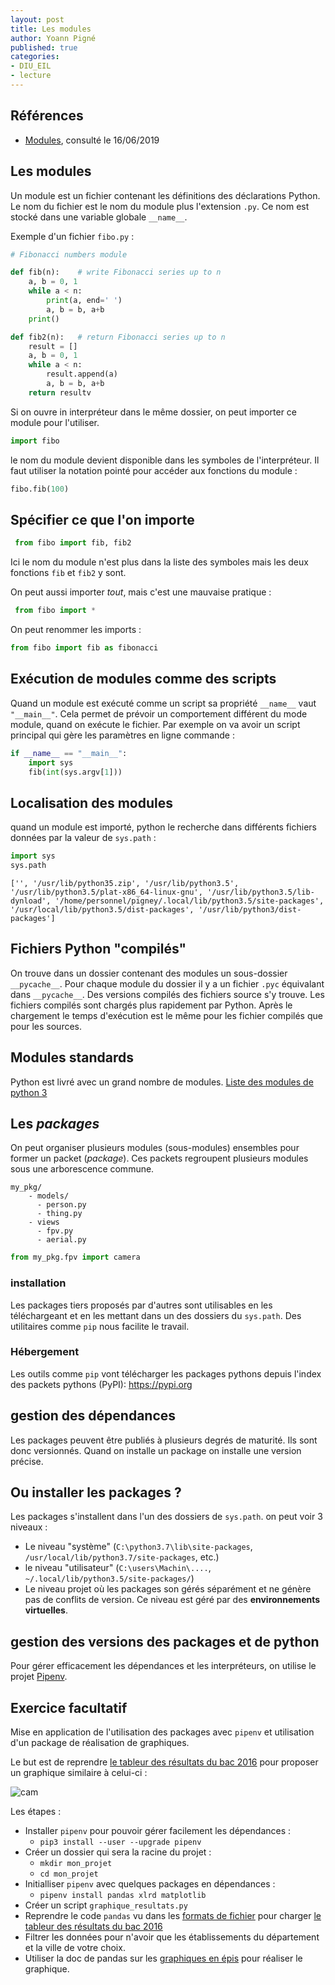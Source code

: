 ```yaml
---
layout: post
title: Les modules
author: Yoann Pigné
published: true
categories:  
- DIU_EIL
- lecture
---
```



## Références

- [Modules](https://docs.python.org/3/tutorial/modules.html), consulté le 16/06/2019

## Les modules

Un module est un fichier contenant les définitions des déclarations Python. Le nom du fichier est le nom du module plus l'extension `.py`. Ce nom est stocké dans une variable globale `__name__`.

Exemple d'un  fichier `fibo.py` :

```python
# Fibonacci numbers module

def fib(n):    # write Fibonacci series up to n
    a, b = 0, 1
    while a < n:
        print(a, end=' ')
        a, b = b, a+b
    print()

def fib2(n):   # return Fibonacci series up to n
    result = []
    a, b = 0, 1
    while a < n:
        result.append(a)
        a, b = b, a+b
    return resultv
```

Si on ouvre in interpréteur dans le même dossier, on peut importer ce module pour l'utiliser.

```python
import fibo
```

le nom du module devient disponible dans les symboles de l'interpréteur. Il faut utiliser la notation pointé pour accéder aux fonctions du module :

```python
fibo.fib(100)
```

## Spécifier ce que l'on importe 

```python
 from fibo import fib, fib2
```

Ici le nom du module n'est plus dans la liste des symboles mais les deux fonctions `fib` et `fib2` y sont.

On peut aussi importer *tout*, mais c'est une mauvaise pratique :

```python
 from fibo import *
```

On peut renommer les imports :

```python 
from fibo import fib as fibonacci
```

## Exécution de modules comme des scripts

Quand un module est exécuté comme un script sa propriété `__name__` vaut `"__main__"`. Cela permet de prévoir un comportement différent du mode module, quand on exécute le fichier. Par exemple on va avoir un script principal qui gère les paramètres en ligne commande : 

```python 
if __name__ == "__main__":
    import sys
    fib(int(sys.argv[1]))
```


## Localisation des modules

quand un module est importé, python le recherche dans différents fichiers données par la valeur de `sys.path` : 

```python 
import sys
sys.path
```
```text
['', '/usr/lib/python35.zip', '/usr/lib/python3.5', '/usr/lib/python3.5/plat-x86_64-linux-gnu', '/usr/lib/python3.5/lib-dynload', '/home/personnel/pigney/.local/lib/python3.5/site-packages', '/usr/local/lib/python3.5/dist-packages', '/usr/lib/python3/dist-packages']
```

## Fichiers Python "compilés"

On trouve dans un dossier contenant des modules un sous-dossier `__pycache__`. Pour chaque module du dossier il y a un fichier `.pyc` équivalant dans `__pycache__`. Des versions compilés des fichiers source s'y trouve. Les fichiers compilés sont chargés plus rapidement par Python. Après le chargement le temps d'exécution est le même pour les fichier compilés que pour les sources.

## Modules standards

Python est livré avec un grand nombre de modules. [Liste des modules de python 3](https://docs.python.org/3/py-modindex.html)

## Les *packages*


On peut organiser plusieurs modules (sous-modules) ensembles pour former un packet (*package*). Ces packets regroupent plusieurs modules sous une arborescence commune. 

```text
my_pkg/
    - models/
      - person.py
      - thing.py
    - views
      - fpv.py
      - aerial.py
```
```python
from my_pkg.fpv import camera
```


### installation 

Les packages tiers proposés par d'autres sont utilisables en les téléchargeant et en les mettant dans un des dossiers du `sys.path`. Des utilitaires comme `pip` nous facilite le travail.


### Hébergement 

Les outils comme `pip` vont télécharger les packages pythons depuis l'index des packets pythons  (PyPI): <https://pypi.org>



## gestion des dépendances

Les packages peuvent être publiés à plusieurs degrés de maturité. Ils sont donc versionnés. Quand on installe un package on installe une version précise. 


## Ou installer les packages ?

Les packages s'installent dans l'un des dossiers de `sys.path`. on peut voir 3 niveaux :

- Le niveau "système" (`C:\python3.7\lib\site-packages`, `/usr/local/lib/python3.7/site-packages`, etc.)
- le niveau "utilisateur" (`C:\users\Machin\....`, `~/.local/lib/python3.5/site-packages/`)
- Le niveau projet où  les packages  son gérés séparément et ne génère pas de conflits de version. Ce niveau est géré par des **environnements virtuelles**.

## gestion des versions des packages et de python

Pour gérer efficacement les dépendances et les interpréteurs, on utilise le projet [Pipenv](https://pipenv.readthedocs.io/en/latest/).

## Exercice facultatif

Mise en application de l'utilisation des packages avec `pipenv` et utilisation d'un package de réalisation de graphiques.

Le but est de reprendre [le tableur des résultats du bac 2016](https://pigne.org/teaching/DIU_EIL/resultats-2016.xlsx) pour  proposer un graphique similaire à celui-ci :


![cam]({{site.url}}{{site.baseurl}}/images/camembert.png)


Les étapes :

- Installer `pipenv` pour pouvoir gérer facilement les dépendances :
  - `pip3 install --user --upgrade pipenv`
- Créer un dossier qui sera la racine du projet :
  - `mkdir mon_projet`
  - `cd mon_projet`
- Initialliser `pipenv` avec quelques packages en dépendances :
  - `pipenv install pandas xlrd matplotlib`
- Créer un script `graphique_resultats.py`
- Reprendre le code `pandas` vu dans les [formats de fichier](https://pigne.org/teaching/diu_eil/lecture/formats-fichiers) pour charger [le tableur des résultats du bac 2016](https://pigne.org/teaching/DIU_EIL/resultats-2016.xlsx)
- Filtrer les données pour n'avoir que les établissements du département et la ville de votre choix.
- Utiliser la doc de pandas sur les [graphiques en épis](https://pandas.pydata.org/pandas-docs/stable/reference/api/pandas.DataFrame.plot.pie.html) pour réaliser le graphique.
